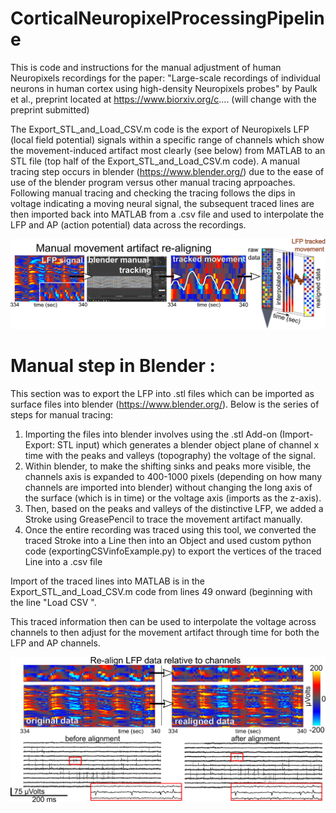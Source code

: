 # CorticalNeuropixelProcessingPipeline

This is code and instructions for the manual adjustment of human Neuropixels recordings for the paper: "Large-scale recordings of individual neurons in human cortex  using high-density Neuropixels probes" by Paulk et al., preprint located at https://www.biorxiv.org/c.... (will change with the preprint submitted)

The Export_STL_and_Load_CSV.m code is the export of Neuropixels LFP (local field potential) signals within a specific range of channels which show the movement-induced artifact most clearly (see below) from MATLAB to an STL file (top half of the Export_STL_and_Load_CSV.m code). A manual tracing step occurs in blender (https://www.blender.org/) due to the ease of use of the blender program versus other manual tracing aprpoaches.  Following manual tracing and checking the tracing follows the dips in voltage indicating a moving neural signal, the subsequent traced lines are then imported back into MATLAB from a .csv file and used to interpolate the LFP and AP (action potential) data across the recordings. 

![](images/interpexample.png)

# Manual step in Blender : 
This section was to export the LFP into .stl files which can be imported as surface files into blender (https://www.blender.org/). Below is the series of steps for manual tracing:

1. Importing the files into blender involves using the .stl Add-on (Import-Export: STL input) which generates a blender object plane of channel x time  with the peaks and valleys (topography) the voltage of the signal. 
2. Within blender, to make the shifting sinks and peaks more visible, the channels axis is expanded to 400-1000 pixels (depending on how many channels are imported into blender) without changing the long axis of the surface (which is in time) or the voltage axis (imports as the z-axis). 
3. Then, based on the peaks and valleys of the distinctive LFP, we added a Stroke using GreasePencil to trace the movement artifact manually.
4. Once the entire recording was traced using this tool, we converted the traced Stroke into a Line then into an Object and used custom python code (exportingCSVinfoExample.py) to export the vertices of the traced Line into a .csv file

Import of the traced lines into MATLAB is in the Export_STL_and_Load_CSV.m code from lines 49 onward (beginning with the line "Load CSV ".

This traced information then can be used to interpolate the voltage across channels to then adjust for the movement artifact through time for both the LFP and AP channels.

![](images/interpresult.png)

